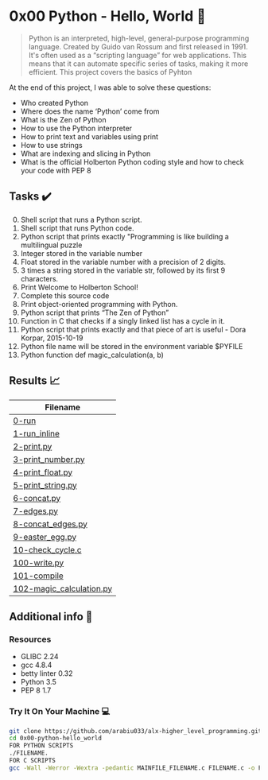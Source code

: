 # 0x00 Python - Hello, World :snake:

> Python is an interpreted, high-level, general-purpose programming language. Created by Guido van Rossum and first released in 1991. It's often used as a “scripting language” for web applications. This means that it can automate specific series of tasks, making it more efficient. This project covers the basics of Pyhton

At the end of this project, I was able to solve these questions:
  
* Who created Python
* Where does the name ‘Python’ come from
* What is the Zen of Python
* How to use the Python interpreter
* How to print text and variables using print
* How to use strings
* What are indexing and slicing in Python
* What is the official Holberton Python coding style and how to check your code with PEP 8

## Tasks :heavy_check_mark:

0. Shell script that runs a Python script.
1. Shell script that runs Python code.
2. Python script that prints exactly "Programming is like building a multilingual puzzle
3. Integer stored in the variable number
4. Float stored in the variable number with a precision of 2 digits.
5. 3 times a string stored in the variable str, followed by its first 9 characters.
6. Print Welcome to Holberton School!
7. Complete this source code
8. Print object-oriented programming with Python.
9. Python script that prints “The Zen of Python”
10. Function in C that checks if a singly linked list has a cycle in it.
11. Python script that prints exactly and that piece of art is useful - Dora Korpar, 2015-10-19
12. Python file name will be stored in the environment variable $PYFILE
13. Python function def magic_calculation(a, b)

## Results :chart_with_upwards_trend:

| Filename |
| ------ |
| [0-run](https://github.com/arabiu033/alx-higher_level_programming/blob/main/0x00-python-hello_world/0-run)|
| [1-run_inline](hhttps://github.com/arabiu033/alx-higher_level_programming/blob/main/0x00-python-hello_world/1-run_inline)|
| [2-print.py](https://github.com/arabiu033/alx-higher_level_programming/blob/main/0x00-python-hello_world/2-print.py)|
| [3-print_number.py](https://github.com/arabiu033/alx-higher_level_programming/blob/main/0x00-python-hello_world/3-print_number.py)|
| [4-print_float.py](https://github.com/arabiu033/alx-higher_level_programming/blob/main/0x00-python-hello_world/4-print_float.py)|
| [5-print_string.py](https://github.com/arabiu033/alx-higher_level_programming/blob/main/0x00-python-hello_world/5-print_string.py)|
| [6-concat.py](https://github.com/arabiu033/alx-higher_level_programming/blob/main/0x00-python-hello_world/6-concat.py)|
| [7-edges.py](https://github.com/arabiu033/alx-higher_level_programming/blob/main/0x00-python-hello_world/7-edges.py)|
| [8-concat_edges.py](https://github.com/arabiu033/alx-higher_level_programming/blob/main/0x00-python-hello_world/8-concat_edges.py)|
| [9-easter_egg.py](https://github.com/arabiu033/alx-higher_level_programming/blob/main/0x00-python-hello_world/9-easter_egg.py)|
| [10-check_cycle.c](https://github.com/arabiu033/alx-higher_level_programming/blob/main/0x00-python-hello_world/10-check_cycle.c)|
| [100-write.py](https://github.com/arabiu033/alx-higher_level_programming/blob/main/0x00-python-hello_world/100-write.py)|
| [101-compile](https://github.com/arabiu033/alx-higher_level_programming/blob/main/0x00-python-hello_world/101-compile)|
| [102-magic_calculation.py](https://github.com/arabiu033/alx-higher_level_programming/blob/main/0x00-python-hello_world/102-magic_calculation.py)|

## Additional info :construction:
### Resources

- GLIBC 2.24
- gcc 4.8.4
- betty linter 0.32
- Python 3.5
- PEP 8 1.7

### Try It On Your Machine :computer:	
```bash
git clone https://github.com/arabiu033/alx-higher_level_programming.git
cd 0x00-python-hello_world
FOR PYTHON SCRIPTS
./FILENAME.
FOR C SCRIPTS
gcc -Wall -Werror -Wextra -pedantic MAINFILE_FILENAME.c FILENAME.c -o FILENAME
```
